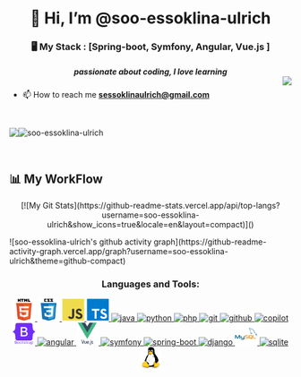 ﻿
<h1  align="center">👋 Hi, I’m @soo-essoklina-ulrich</h1>

<h3  align="center">🖥️ My Stack : [Spring-boot, Symfony, Angular, Vue.js ]</h3>

<h5  align="center">
  passionate about coding, I love learning
  <br>
  <img align="right" src="https://visitcount.itsvg.in/api?id=kof70&label=Profile%20Views&pretty=true">
</h3>

- 📫 How to reach me **sessoklinaulrich@gmail.com**
<br>
<p align=""center>
<picture>
<source
srcset="https://github-readme-stats.vercel.app/api?username=soo-essoklina-ulrich&show_icons=true&theme=dark"
media="(prefers-color-scheme: light)"/>
<source
srcset="https://github-readme-stats.vercel.app/api?username=soo-essoklina-ulrich&show_icons=true"
media="(prefers-color-scheme: light), (prefers-color-scheme: no-preference)"
/>
<img  align="left"  src="https://github-readme-stats.vercel.app/api?username=soo-essoklina-ulrich&show_icons=true"  />
</picture>
<img  src="https://github-readme-streak-stats.herokuapp.com/?user=soo-essoklina-ulrich"  alt="soo-essoklina-ulrich"  />
</p>

<p  align="center">

</p>
<br>

## 📊 My WorkFlow
<p align="center">
[![My Git Stats](https://github-readme-stats.vercel.app/api/top-langs?username=soo-essoklina-ulrich&show_icons=true&locale=en&layout=compact)]()
</p>
![soo-essoklina-ulrich's github activity graph](https://github-readme-activity-graph.vercel.app/graph?username=soo-essoklina-ulrich&theme=github-compact)
<h3  align="center">Languages and Tools:</h3>
<p  align="center">
<a  href="https://www.w3.org/html/"  target="_blank"  rel="noreferrer">  <img  src="https://raw.githubusercontent.com/devicons/devicon/master/icons/html5/html5-original-wordmark.svg"  alt="html5"  width="40"  height="40"/>
</a>
<a  href="https://www.w3schools.com/css/"  target="_blank"  rel="noreferrer">  <img  src="https://raw.githubusercontent.com/devicons/devicon/master/icons/css3/css3-original-wordmark.svg"  alt="css3"  width="40"  height="40"/>
</a>
<a  href="https://developer.mozilla.org/en-US/docs/Web/JavaScript"  target="_blank"  rel="noreferrer">  <img  src="https://raw.githubusercontent.com/devicons/devicon/master/icons/javascript/javascript-original.svg"  alt="javascript"  width="40"  height="40"/>
</a>
<a  href="https://www.typescriptlang.org/"  target="_blank"  rel="noreferrer">  <img  src="https://raw.githubusercontent.com/devicons/devicon/master/icons/typescript/typescript-original.svg"  alt="typescript"  width="40"  height="40"/>
</a>
<a  href="https://www.java.com/"  target="_blank"  rel="noreferrer">  <img  src="https://www.vectorlogo.zone/logos/java/java-icon.svg"  alt="java"  width="40"  height="40"/>
</a>
<a  href="https://www.python.org/"  target="_blank"  rel="noreferrer">  <img  src="https://www.vectorlogo.zone/logos/python/python-icon.svg"  alt="python"  width="40"  height="40"/>
</a>
<a  href="https://www.php.net"  target="_blank"  rel="noreferrer">  <img  src="https://www.vectorlogo.zone/logos/php/php-icon.svg"  alt="php"  width="40"  height="40"/>
</a>
<a  href="https://git-scm.com/"  target="_blank"  rel="noreferrer">  <img  src="https://www.vectorlogo.zone/logos/git-scm/git-scm-icon.svg"  alt="git"  width="40"  height="40"/>
</a>
<a  href="https://github.com/"  target="_blank"  rel="noreferrer">  <img  src="https://www.vectorlogo.zone/logos/github/github-icon.svg"  alt="github"  width="40"  height="40"/>
</a>
<a  href="https://github.com/features/copilot"  target="_blank"  rel="noreferrer">  <img  src="https://www.vectorlogo.zone/logos/github_copilot/github_copilot-icon.svg"  alt="copilot"  width="40"  height="40"/>
</a>
<a  href="https://getbootstrap.com"  target="_blank"  rel="noreferrer">  <img  src="https://raw.githubusercontent.com/devicons/devicon/master/icons/bootstrap/bootstrap-plain-wordmark.svg"  alt="bootstrap"  width="40"  height="40"/>
</a>
<a  href="https://angular.io"  target="_blank"  rel="noreferrer">  <img  src="https://angular.io/assets/images/logos/angular/angular.svg"  alt="angular"  width="40"  height="40"/>
</a>
<a  href="https://vuejs.org/"  target="_blank"  rel="noreferrer">  <img  src="https://raw.githubusercontent.com/devicons/devicon/master/icons/vuejs/vuejs-original-wordmark.svg"  alt="vuejs"  width="40"  height="40"/>
</a>
<a  href="https://symfony.com"  target="_blank"  rel="noreferrer">  <img  src="https://symfony.com/logos/symfony_black_03.svg"  alt="symfony"  width="40"  height="40"/>
</a>
<a  href="https://spring.io/"  target="_blank"  rel="noreferrer">  <img  src="https://www.vectorlogo.zone/logos/springio/springio-ar21.svg"  alt="spring-boot"  width="40"  height="40"/>
</a>
<a  href="https://www.djangoproject.com/"  target="_blank"  rel="noreferrer">  <img  src="https://www.vectorlogo.zone/logos/djangoproject/djangoproject-ar21.svg"  alt="django"  width="40"  height="40"/>
</a>
<a  href="https://www.mysql.com/"  target="_blank"  rel="noreferrer">  <img  src="https://raw.githubusercontent.com/devicons/devicon/master/icons/mysql/mysql-original-wordmark.svg"  alt="mysql"  width="40"  height="40"/>
</a>
<a  href="https://www.sqlite.org/"  target="_blank"  rel="noreferrer">  <img  src="https://www.vectorlogo.zone/logos/sqlite/sqlite-icon.svg"  alt="sqlite"  width="40"  height="40"/>
</a>
<a  href="https://www.linux.org/"  target="_blank"  rel="noreferrer">  <img  src="https://raw.githubusercontent.com/devicons/devicon/master/icons/linux/linux-original.svg"  alt="linux"  width="40"  height="40"/>
</a>
</p>
